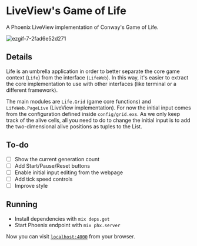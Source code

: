 # LiveView's Game of Life

A Phoenix LiveView implementation of Conway's Game of Life.

![ezgif-7-2fad6e52d271](https://user-images.githubusercontent.com/1141813/120896908-09181080-c5fa-11eb-8f10-e300a95fc1ff.gif)

## Details

Life is an umbrella application in order to better separate the core game context (`Life`) from the interface (`LifeWeb`).
In this way, it's easier to extract the core implementation to use with other interfaces (like terminal or a different framework).

The main modules are `Life.Grid` (game core functions) and `LifeWeb.PageLive` (LiveView implementation).
For now the initial input comes from the configuration defined inside `config/grid.exs`. As we only keep track of the alive cells, all you need to do to change the initial input is to add the two-dimensional alive positions as tuples to the List.

## To-do

- [ ] Show the current generation count
- [ ] Add Start/Pause/Reset buttons
- [ ] Enable initial input editing from the webpage
- [ ] Add tick speed controls
- [ ] Improve style

## Running
  * Install dependencies with `mix deps.get`
  * Start Phoenix endpoint with `mix phx.server`

Now you can visit [`localhost:4000`](http://localhost:4000) from your browser.
